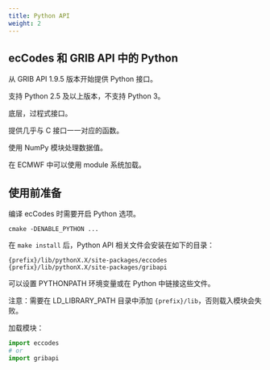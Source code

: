 ```yaml
---
title: Python API
weight: 2
---
```


## ecCodes 和 GRIB API 中的 Python

从 GRIB API 1.9.5 版本开始提供 Python 接口。

支持 Python 2.5 及以上版本，不支持 Python 3。

底层，过程式接口。

提供几乎与 C 接口一一对应的函数。

使用 NumPy 模块处理数据值。

在 ECMWF 中可以使用 module 系统加载。

## 使用前准备

编译 ecCodes 时需要开启 Python 选项。

```
cmake -DENABLE_PYTHON ...
```

在 `make install` 后，Python API 相关文件会安装在如下的目录：

```
{prefix}/lib/pythonX.X/site-packages/eccodes
{prefix}/lib/pythonX.X/site-packages/gribapi
```

可以设置 PYTHONPATH 环境变量或在 Python 中链接这些文件。

注意：需要在 LD_LIBRARY_PATH 目录中添加 `{prefix}/lib`，否则载入模块会失败。

加载模块：

```py
import eccodes
# or
import gribapi
```
